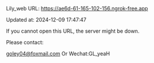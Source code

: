 Lily_web URL: https://ae6d-61-165-102-156.ngrok-free.app

Updated at: 2024-12-09 17:47:47

If you cannot open this URL, the server might be down.

Please contact: 

goley04@foxmail.com Or Wechat:GL_yeaH